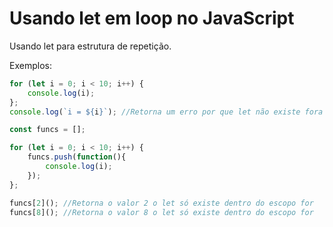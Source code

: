 # Usando let em loop no JavaScript

Usando let para estrutura de repetição.

Exemplos:

```js
for (let i = 0; i < 10; i++) {
    console.log(i);
};
console.log(`i = ${i}`); //Retorna um erro por que let não existe fora do escopo for
```

```js
const funcs = [];

for (let i = 0; i < 10; i++) {
    funcs.push(function(){
        console.log(i);
    });
};

funcs[2](); //Retorna o valor 2 o let só existe dentro do escopo for
funcs[8](); //Retorna o valor 8 o let só existe dentro do escopo for
```